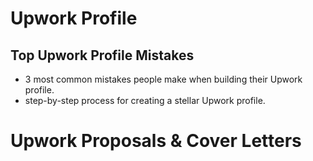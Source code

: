 # Upwork Profile

##  Top Upwork Profile Mistakes

- 3 most common mistakes people make when building their Upwork profile.
- step-by-step process for creating a stellar Upwork profile.

# Upwork Proposals & Cover Letters

## 
